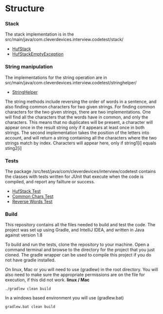 # Structure

### Stack
The stack implementation is in the src/main/java/com.cleverdevices.interview.codetest/stack/
* [HufStack](https://github.com/bhufsmith/CleverDevices/blob/master/src/main/java/com.cleverdevices.interview.codetest/stack/HufStack.java)
* [HufStackEmptyException](https://github.com/bhufsmith/CleverDevices/blob/master/src/main/java/com.cleverdevices.interview.codetest/stack/HufStackEmptyException.java)


### String manipulation 
The implementations for the string operation are in src/main/java/com.cleverdevices.interview.codetest/stringhelper/
* [StringHelper](https://github.com/bhufsmith/CleverDevices/blob/master/src/main/java/com.cleverdevices.interview.codetest/stringhelper/StringHelper.java)

The string methods include reversing the order of words in a sentence, and also finding common characters for two given strings. For finding common characters for the two given strings, there are two implementations. One will find all the characters that the words have in common, and only the characters. This means that no duplicates will be present, a character will appear once in the result string only if it appears at least once in both strings.  The second implementation takes the position of the letters into account, and will return a string containing all the characters where the two strings match by index. Characters will appear here, only if string1[i] equals sting2[i]  

### Tests
The package /src/test/java/com/cleverdevices/interview/codetest contains the classes with tests written for JUnit that execute when the code is compiled, and report any failture or success.  
* [HufStack Test](https://github.com/bhufsmith/CleverDevices/blob/master/src/test/java/com/cleverdevices/interview/codetest/stack/HufStackTest.java)  
* [Common Chars Test](https://github.com/bhufsmith/CleverDevices/blob/master/src/test/java/com/cleverdevices/interview/codetest/stringhelper/CommonCharsTest.java)  
* [Reverse Words Test](https://github.com/bhufsmith/CleverDevices/blob/master/src/test/java/com/cleverdevices/interview/codetest/stringhelper/ReverseOrderTest.java)

### Build
This repository contains all the files needed to build and test the code. The project was set up using Gradle, and IntelliJ IDEA, and written in Java against version 1.8  

To build and run the tests, clone the repository to your machine. 
Open a command terminal and browse to the directory for the project that you just cloned. 
The gradle wrapper can be used to compile this project if you do not have gradle installed. 

On linux, Mac or you will need to use (gradlew) in the root directory. 
You will also need to make sure the appropriate permissions are on the file for execution, if this did not work. 
**linux / Mac**
```
./gradlew clean build
```  
In a windows based environment you will use (gradlew.bat) 
```
gradlew.bat clean build
```
